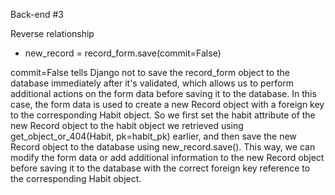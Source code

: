 Back-end #3

Reverse relationship

* new_record = record_form.save(commit=False)

commit=False tells Django not to save the record_form object to the database immediately after it's validated, which allows us to perform additional actions on the form data before saving it to the database.
In this case, the form data is used to create a new Record object with a foreign key to the corresponding Habit object. So we first set the habit attribute of the new Record object to the habit object we retrieved using get_object_or_404(Habit, pk=habit_pk) earlier, and then save the new Record object to the database using new_record.save().
This way, we can modify the form data or add additional information to the new Record object before saving it to the database with the correct foreign key reference to the corresponding Habit object.

